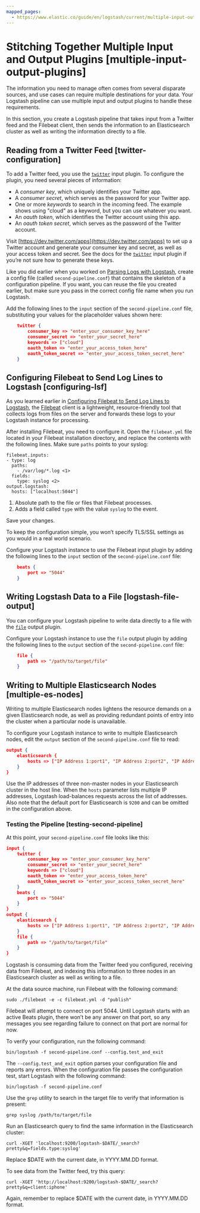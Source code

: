 ```yaml
---
mapped_pages:
  - https://www.elastic.co/guide/en/logstash/current/multiple-input-output-plugins.html
---
```


# Stitching Together Multiple Input and Output Plugins [multiple-input-output-plugins]

The information you need to manage often comes from several disparate sources, and use cases can require multiple destinations for your data. Your Logstash pipeline can use multiple input and output plugins to handle these requirements.

In this section, you create a Logstash pipeline that takes input from a Twitter feed and the Filebeat client, then sends the information to an Elasticsearch cluster as well as writing the information directly to a file.


## Reading from a Twitter Feed [twitter-configuration]

To add a Twitter feed, you use the [`twitter`](logstash-docs-md://lsr/plugins-inputs-twitter.md) input plugin. To configure the plugin, you need several pieces of information:

* A *consumer key*, which uniquely identifies your Twitter app.
* A *consumer secret*, which serves as the password for your Twitter app.
* One or more *keywords* to search in the incoming feed. The example shows using "cloud" as a keyword, but you can use whatever you want.
* An *oauth token*, which identifies the Twitter account using this app.
* An *oauth token secret*, which serves as the password of the Twitter account.

Visit [https://dev.twitter.com/apps](https://dev.twitter.com/apps) to set up a Twitter account and generate your consumer key and secret, as well as your access token and secret. See the docs for the [`twitter`](logstash-docs-md://lsr/plugins-inputs-twitter.md) input plugin if you’re not sure how to generate these keys.

Like you did earlier when you worked on [Parsing Logs with Logstash](/reference/advanced-pipeline.md), create a config file (called `second-pipeline.conf`) that contains the skeleton of a configuration pipeline. If you want, you can reuse the file you created earlier, but make sure you pass in the correct config file name when you run Logstash.

Add the following lines to the `input` section of the `second-pipeline.conf` file, substituting your values for the placeholder values shown here:

```json
    twitter {
        consumer_key => "enter_your_consumer_key_here"
        consumer_secret => "enter_your_secret_here"
        keywords => ["cloud"]
        oauth_token => "enter_your_access_token_here"
        oauth_token_secret => "enter_your_access_token_secret_here"
    }
```


## Configuring Filebeat to Send Log Lines to Logstash [configuring-lsf]

As you learned earlier in [Configuring Filebeat to Send Log Lines to Logstash](/reference/advanced-pipeline.md#configuring-filebeat), the [Filebeat](https://github.com/elastic/beats/tree/main/filebeat) client is a lightweight, resource-friendly tool that collects logs from files on the server and forwards these logs to your Logstash instance for processing.

After installing Filebeat, you need to configure it. Open the `filebeat.yml` file located in your Filebeat installation directory, and replace the contents with the following lines. Make sure `paths` points to your syslog:

```shell
filebeat.inputs:
- type: log
  paths:
    - /var/log/*.log <1>
  fields:
    type: syslog <2>
output.logstash:
  hosts: ["localhost:5044"]
```

1. Absolute path to the file or files that Filebeat processes.
2. Adds a field called `type` with the value `syslog` to the event.


Save your changes.

To keep the configuration simple, you won’t specify TLS/SSL settings as you would in a real world scenario.

Configure your Logstash instance to use the Filebeat input plugin by adding the following lines to the `input` section of the `second-pipeline.conf` file:

```json
    beats {
        port => "5044"
    }
```


## Writing Logstash Data to a File [logstash-file-output]

You can configure your Logstash pipeline to write data directly to a file with the [`file`](logstash-docs-md://lsr/plugins-outputs-file.md) output plugin.

Configure your Logstash instance to use the `file` output plugin by adding the following lines to the `output` section of the `second-pipeline.conf` file:

```json
    file {
        path => "/path/to/target/file"
    }
```


## Writing to Multiple Elasticsearch Nodes [multiple-es-nodes]

Writing to multiple Elasticsearch nodes lightens the resource demands on a given Elasticsearch node, as well as providing redundant points of entry into the cluster when a particular node is unavailable.

To configure your Logstash instance to write to multiple Elasticsearch nodes, edit the `output` section of the `second-pipeline.conf` file to read:

```json
output {
    elasticsearch {
        hosts => ["IP Address 1:port1", "IP Address 2:port2", "IP Address 3"]
    }
}
```

Use the IP addresses of three non-master nodes in your Elasticsearch cluster in the host line. When the `hosts` parameter lists multiple IP addresses, Logstash load-balances requests across the list of addresses. Also note that the default port for Elasticsearch is `9200` and can be omitted in the configuration above.


### Testing the Pipeline [testing-second-pipeline]

At this point, your `second-pipeline.conf` file looks like this:

```json
input {
    twitter {
        consumer_key => "enter_your_consumer_key_here"
        consumer_secret => "enter_your_secret_here"
        keywords => ["cloud"]
        oauth_token => "enter_your_access_token_here"
        oauth_token_secret => "enter_your_access_token_secret_here"
    }
    beats {
        port => "5044"
    }
}
output {
    elasticsearch {
        hosts => ["IP Address 1:port1", "IP Address 2:port2", "IP Address 3"]
    }
    file {
        path => "/path/to/target/file"
    }
}
```

Logstash is consuming data from the Twitter feed you configured, receiving data from Filebeat, and indexing this information to three nodes in an Elasticsearch cluster as well as writing to a file.

At the data source machine, run Filebeat with the following command:

```shell
sudo ./filebeat -e -c filebeat.yml -d "publish"
```

Filebeat will attempt to connect on port 5044. Until Logstash starts with an active Beats plugin, there won’t be any answer on that port, so any messages you see regarding failure to connect on that port are normal for now.

To verify your configuration, run the following command:

```shell
bin/logstash -f second-pipeline.conf --config.test_and_exit
```

The `--config.test_and_exit` option parses your configuration file and reports any errors. When the configuration file passes the configuration test, start Logstash with the following command:

```shell
bin/logstash -f second-pipeline.conf
```

Use the `grep` utility to search in the target file to verify that information is present:

```shell
grep syslog /path/to/target/file
```

Run an Elasticsearch query to find the same information in the Elasticsearch cluster:

```shell
curl -XGET 'localhost:9200/logstash-$DATE/_search?pretty&q=fields.type:syslog'
```

Replace $DATE with the current date, in YYYY.MM.DD format.

To see data from the Twitter feed, try this query:

```shell
curl -XGET 'http://localhost:9200/logstash-$DATE/_search?pretty&q=client:iphone'
```

Again, remember to replace $DATE with the current date, in YYYY.MM.DD format.

